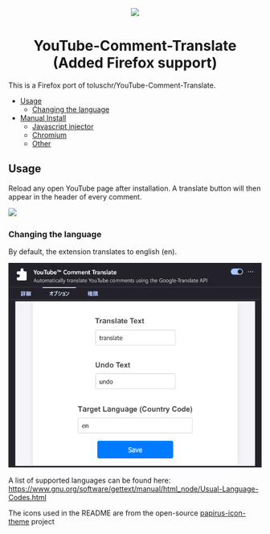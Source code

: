 <p align="center"><img src="docs/icon.png"></p>
<h1 align="center">YouTube-Comment-Translate (Added Firefox support)</h1>

This is a Firefox port of toluschr/YouTube-Comment-Translate.

* [Usage](#usage)
    * [Changing the language](#changing-the-language)
* [Manual Install](#manual-install)
    * [Javascript injector](#javascript-injector)
    * [Chromium](#chromium)
    * [Other](#other)

## Usage

Reload any open YouTube page after installation. A translate button will then appear in the header of every comment. </br>

<img src="docs/usage.gif">

### Changing the language

By default, the extension translates to english (en).

<img src="docs/setting.png">


A list of supported languages can be found here: <https://www.gnu.org/software/gettext/manual/html_node/Usual-Language-Codes.html>

The icons used in the README are from the open-source [papirus-icon-theme](https://github.com/PapirusDevelopmentTeam/papirus-icon-theme) project
